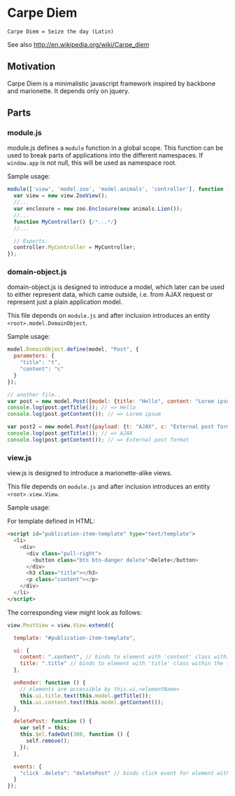 Carpe Diem
==========

```
Carpe Diem = Seize the day (Latin) 
```

See also http://en.wikipedia.org/wiki/Carpe_diem

## Motivation

Carpe Diem is a minimalistic javascript framework inspired by backbone and marionette.
It depends only on jquery.

## Parts

### module.js

module.js defines a ``module`` function in a global scope.
This function can be used to break parts of applications into the different namespaces.
If ``window.app`` is not null, this will be used as namespace root.

Sample usage:

```javascript
module(['view', 'model.zoo', 'model.animals', 'controller'], function (view, zoo, animals, controller) {
  var view = new view.ZooView();
  //...
  var enclosure = new zoo.Enclosure(new animals.Lion());
  //...
  function MyController() {/*...*/}
  //...

  // Exports:
  controller.MyController = MyController;
});
```

### domain-object.js

domain-object.js is designed to introduce a model, which later can be used to either represent data, which came outside,
i.e. from AJAX request or represent just a plain application model.

This file depends on ``module.js`` and after inclusion introduces an entity ``<root>.model.DomainObject``.

Sample usage:

```javascript
model.DomainObject.define(model, "Post", {
  parameters: {
    "title": "t",
    "content": "c"
  }
});

// another file..
var post = new model.Post({model: {title: "Hello", content: "Lorem ipsum"}});
console.log(post.getTitle()); // => Hello
console.log(post.getContent()); // => Lorem ipsum

var post2 = new model.Post({payload: {t: "AJAX", c: "External post format"}});
console.log(post.getTitle()); // => AJAX
console.log(post.getContent()); // => External post format
```

### view.js

view.js is designed to introduce a marionette-alike views.

This file depends on ``module.js`` and after inclusion introduces an entity ``<root>.view.View``.

Sample usage:

For template defined in HTML:

```html
<script id="publication-item-template" type="text/template">
  <li>
    <div>
      <div class="pull-right">
        <button class="btn btn-danger delete">Delete</button>
      </div>
      <h3 class="title"></h3>
      <p class="content"></p>
    </div>
  </li>
</script>
```

The corresponding view might look as follows:

```javascript
view.PostView = view.View.extend({

  template: "#publication-item-template",

  ui: {
    content: ".content", // binds to element with 'content' class within the template
    title: ".title" // binds to element with 'title' class within the template
  },

  onRender: function () {
    // elements are accessible by this.ui.<elementName>
    this.ui.title.text(this.model.getTitle());
    this.ui.content.text(this.model.getContent());
  },

  deletePost: function () {
    var self = this;
    this.$el.fadeOut(300, function () {
      self.remove();
    });
  },

  events: {
    "click .delete": "deletePost" // binds click event for element with 'delete' class to this.deletePost()
  } 
});
```



